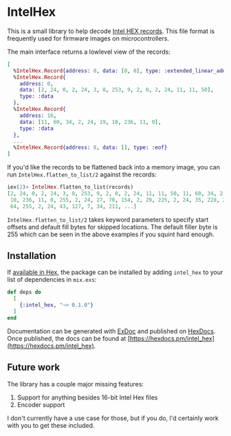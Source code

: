 # IntelHex

This is a small library to help decode [Intel HEX records](https://en.wikipedia.org/wiki/Intel_HEX). This file format is frequently used for firmware images on microcontrollers.

The main interface returns a lowlevel view of the records:

```elixir
[
  %IntelHex.Record{address: 0, data: [0, 0], type: :extended_linear_address},
  %IntelHex.Record{
    address: 0,
    data: [2, 24, 0, 2, 24, 3, 8, 253, 9, 2, 0, 2, 24, 11, 11, 50],
    type: :data
  },
  %IntelHex.Record{
    address: 16,
    data: [11, 60, 34, 2, 24, 19, 10, 236, 11, 0],
    type: :data
  },
  ...
  %IntelHex.Record{address: 0, data: [], type: :eof}
]
```

If you'd like the records to be flattened back into a memory image, you can run `IntelHex.flatten_to_list/2` against the records:

```elixir
iex(2)> IntelHex.flatten_to_list(records)
[2, 24, 0, 2, 24, 3, 8, 253, 9, 2, 0, 2, 24, 11, 11, 50, 11, 60, 34, 2, 24, 19,
 10, 236, 11, 0, 255, 2, 24, 27, 70, 154, 2, 29, 225, 2, 24, 35, 228, 255, 225,
 64, 255, 2, 24, 43, 127, 7, 34, 211, ...]
```

`IntelHex.flatten_to_list/2` takes keyword parameters to specify start offsets and default fill bytes for skipped locations. The default filler byte is 255 which can be seen in the above examples if you squint hard enough.

## Installation

If [available in Hex](https://hex.pm/docs/publish), the package can be installed
by adding `intel_hex` to your list of dependencies in `mix.exs`:

```elixir
def deps do
  [
    {:intel_hex, "~> 0.1.0"}
  ]
end
```

Documentation can be generated with [ExDoc](https://github.com/elixir-lang/ex_doc)
and published on [HexDocs](https://hexdocs.pm). Once published, the docs can
be found at [https://hexdocs.pm/intel_hex](https://hexdocs.pm/intel_hex).

## Future work

The library has a couple major missing features:

1. Support for anything besides 16-bit Intel Hex files
1. Encoder support

I don't currently have a use case for those, but if you do, I'd certainly work with you to get these included.